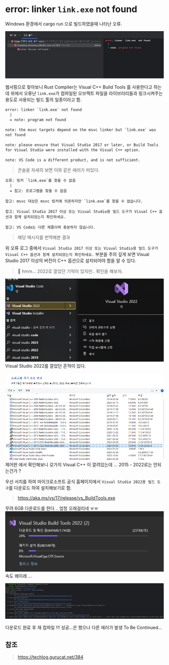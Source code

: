 # error: linker `link.exe` not found

Windows 환경에서 cargo run 으로 빌드하였을때 나타난 오류.

![linker `link.exe` not found](link_is_not_found.png)

웹서핑으로 찾아보니
Rust Compiler는 Visual C++ Bulid Tools 를 사용한다고 하는데 위에서 오류난 `link.exe`가 컴파일된 오브젝트 파일을 라이브러리들과 링크시켜주는 용도로 사용되는 빌드 툴의 일종이라고 함.

```log
error: linker `link.exe` not found
  |
  = note: program not found

note: the msvc targets depend on the msvc linker but `link.exe` was not found

note: please ensure that Visual Studio 2017 or later, or Build Tools for Visual Studio were installed with the Visual C++ option.

note: VS Code is a different product, and is not sufficient.

```

> 콘솔을 자세히 보면 이와 같은 에러가 떠있다.

```log
오류: 링커 `link.exe`를 찾을 수 없음
  |
  = 참고: 프로그램을 찾을 수 없음

참고: msvc 대상은 msvc 링커에 의존하지만 `link.exe`를 찾을 수 없습니다.

참고: Visual Studio 2017 이상 또는 Visual Studio용 빌드 도구가 Visual C++ 옵션과 함께 설치되었는지 확인하세요.

참고: VS Code는 다른 제품이며 충분하지 않습니다.
```

> 해당 메시지를 번역해본 결과

위 오류 로그 중에서 `Visual Studio 2017 이상 또는 Visual Studio용 빌드 도구가 Visual C++ 옵션과 함께 설치되었는지 확인하세요.` 부분을 주의 깊게 보면 Visual Studio 2017 이상의 버전이 C++ 옵션으로 설치되어야 함을 알 수 있다.

> 🤔 hmm... 2022로 깔았던 기억이 있지만.. 확인을 해보자.

![visual studio 2022](vs2022.png)
Visual Studio 2022를 깔았던 흔적이 있다.

![alt text](image.png)
제어판 에서 확인해보니 갖가지 Visual C++ 이 깔려있는데 ...
2015 - 2022로는 안되는건가 ?

우선 서치를 하여 마이크로소프트 공식 홈페이지에서 `Visual Studio 2022용 빌드 도구`를 다운로드 하여 설치해보기로 함.

> https://aka.ms/vs/17/release/vs_BuildTools.exe

무려 6GB 다운로드를 한다 .. 엄청 오래걸리네 ㅠㅠ
![alt text](image-1.png)
속도 왜이래 ...

![alt text](image-2.png)

다운로드 완료 후 재 컴파일 !!!
성공...은 했으나 다른 에러가 발생
To Be Continued...

## 참조

> https://techlog.gurucat.net/384
